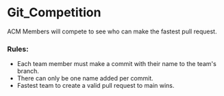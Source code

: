 # Git_Competition
ACM Members will compete to see who can make the fastest pull request.

### Rules:
- Each team member must make a commit with their name to the team's branch.
- There can only be one name added per commit.
- Fastest team to create a valid pull request to main wins.
